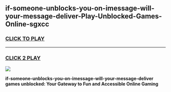 
## if-someone-unblocks-you-on-imessage-will-your-message-deliver-Play-Unblocked-Games-Online-sgxcc
<h3>
<a href="https://premium76.site?title=if-someone-unblocks-you-on-imessage-will-your-message-deliver&ref=25A">CLICK TO PLAY</a></h3>
<hr>

<h3>
<a href="https://premium76.site?title=if-someone-unblocks-you-on-imessage-will-your-message-deliver&ref=25A">CLICK 2 PLAY</a>
  
</h3>

<a href="https://premium76.site?title=if-someone-unblocks-you-on-imessage-will-your-message-deliver&ref=25A"><img src="https://clearcache.store/games.png"></a>


**if-someone-unblocks-you-on-imessage-will-your-message-deliver games unblocked: Your Gateway to Fun and Accessible Online Gaming**
